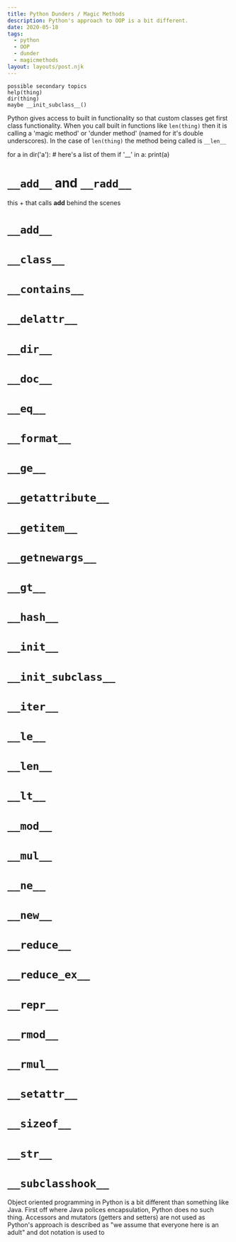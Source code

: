 ```yaml
---  
title: Python Dunders / Magic Methods  
description: Python's approach to OOP is a bit different.  
date: 2020-05-18  
tags:  
  - python  
  - OOP
  - dunder
  - magicmethods  
layout: layouts/post.njk  
---  
```


```
possible secondary topics
help(thing) 
dir(thing)
maybe __init_subclass__()
```

Python gives access to built in functionality so that custom classes get first class functionality. When you call built in functions like `len(thing)` then it is calling a 'magic method' or 'dunder method' (named for it's double underscores). In the case of `len(thing)` the method being called is `__len__`

for a in dir('a'):  # here's a list of them
    if '__' in a:
        print(a)
		
# `__add__` and `__radd__`

this + that calls __add__ behind the scenes
		
# `__add__`


# `__class__`

# `__contains__`


# `__delattr__`



# `__dir__`


# `__doc__`


# `__eq__`


# `__format__`


# `__ge__`


# `__getattribute__`


# `__getitem__`


# `__getnewargs__`


# `__gt__`


# `__hash__`


# `__init__`


# `__init_subclass__`


# `__iter__`
# `__le__`




# `__len__`


# `__lt__`


# `__mod__`


# `__mul__`


# `__ne__`


# `__new__`


# `__reduce__`


# `__reduce_ex__`


# `__repr__`


# `__rmod__`


# `__rmul__`


# `__setattr__`


# `__sizeof__`


# `__str__`


# `__subclasshook__`



Object oriented programming in Python is a bit different than something like Java. First off where Java polices encapsulation, Python does no such thing. Accessors and mutators (getters and setters) are not used as Python's approach is described as "we assume that everyone here is an adult" and dot notation is used to 
